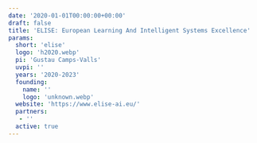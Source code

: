 ```yaml
---
date: '2020-01-01T00:00:00+00:00'
draft: false
title: 'ELISE: European Learning And Intelligent Systems Excellence'
params:
  short: 'elise'
  logo: 'h2020.webp'
  pi: 'Gustau Camps-Valls'
  uvpi: ''
  years: '2020-2023'
  founding: 
    name: ''
    logo: 'unknown.webp'
  website: 'https://www.elise-ai.eu/'
  partners: 
   - ''
  active: true
---
```

